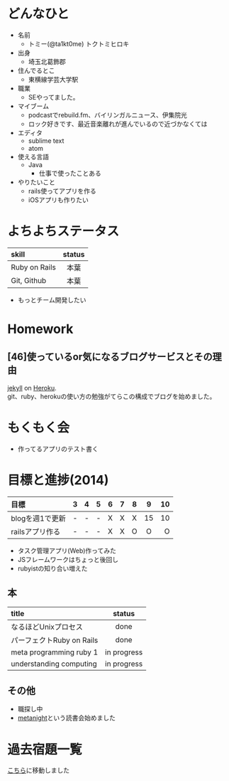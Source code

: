 # どんなひと

* 名前
  * トミー(@ta1kt0me) トクトミヒロキ
* 出身
  * 埼玉北葛飾郡
* 住んでるとこ
  * 東横線学芸大学駅
* 職業
  * SEやってました。
* マイブーム
  * podcastでrebuild.fm、バイリンガルニュース、伊集院光
  * ロック好きです、最近音楽離れが進んでいるので近づかなくては
* エディタ
  * sublime text
  * atom
* 使える言語
  * Java
    * 仕事で使ったことある
* やりたいこと
  * rails使ってアプリを作る
  * iOSアプリも作りたい

# よちよちステータス

| skill           | status   |
| :-------------- | :------: |
| Ruby on Rails   | 本葉     |
| Git, Github     | 本葉     |

* もっとチーム開発したい

# Homework

## [46]使っているor気になるブログサービスとその理由

[jekyll](http://jekyllrb.com/) on [Heroku](https://www.heroku.com/).  
git、ruby、herokuの使い方の勉強がてらこの構成でブログを始めました。

# もくもく会

* 作ってるアプリのテスト書く

# 目標と進捗(2014)

| 目標                        | 3     | 4     | 5     | 6     | 7     | 8     | 9     | 10   |
| :-------------------------- | :---: | :---: | :---: | :---: | :---: | :---: | :---: | ---: |
| blogを週1で更新             | -     | -     | -     | X     | X     | X     | 15    | 10   |
| railsアプリ作る             | -     | -     | -     | X     | X     | O     | O     | O    |

* タスク管理アプリ(Web)作ってみた
* JSフレームワークはちょっと後回し
* rubyistの知り合い増えた

## 本

| title                       | status        |
| :-------------------------- | :-----------: |
| なるほどUnixプロセス        | done          |
| パーフェクトRuby on Rails   | done          |
| meta programming ruby 1     | in progress   |
| understanding computing     | in progress   |


## その他

* 職探し中
* [metanight](http://e-g-d.doorkeeper.jp/events/17057)という読書会始めました

# 過去宿題一覧

[こちら](https://gist.github.com/ta1kt0me/88bfa71e45d6ff39e352)に移動しました
